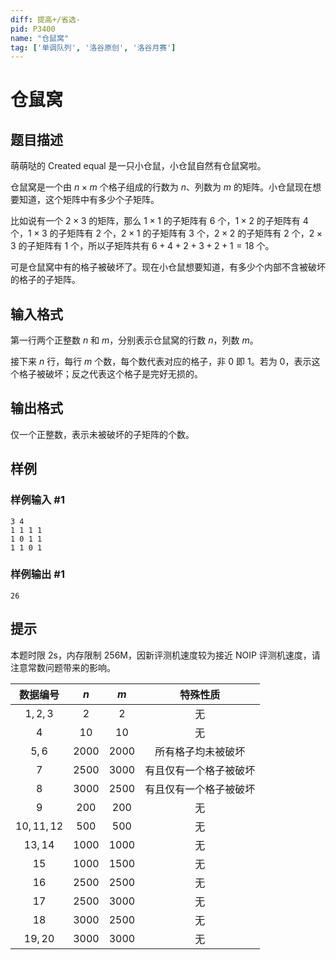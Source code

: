```yaml
---
diff: 提高+/省选-
pid: P3400
name: "仓鼠窝"
tag: ['单调队列', '洛谷原创', '洛谷月赛']
---
```

# 仓鼠窝
## 题目描述

萌萌哒的 Created equal 是一只小仓鼠，小仓鼠自然有仓鼠窝啦。

仓鼠窝是一个由 $n\times m$ 个格子组成的行数为 $n$、列数为 $m$ 的矩阵。小仓鼠现在想要知道，这个矩阵中有多少个子矩阵。

比如说有一个 $2\times 3$ 的矩阵，那么 $1\times 1$ 的子矩阵有 $6$ 个，$1\times 2$ 的子矩阵有 $4$ 个，$1\times 3$ 的子矩阵有 $2$ 个，$2\times 1$ 的子矩阵有 $3$ 个，$2\times 2$ 的子矩阵有 $2$ 个，$2\times 3$ 的子矩阵有 $1$ 个，所以子矩阵共有 $6+4+2+3+2+1=18$ 个。

可是仓鼠窝中有的格子被破坏了。现在小仓鼠想要知道，有多少个内部不含被破坏的格子的子矩阵。

## 输入格式

第一行两个正整数 $n$ 和 $m$，分别表示仓鼠窝的行数 $n$，列数 $m$。

接下来 $n$ 行，每行 $m$ 个数，每个数代表对应的格子，非 $0$ 即 $1$。若为 $0$，表示这个格子被破坏；反之代表这个格子是完好无损的。
## 输出格式

仅一个正整数，表示未被破坏的子矩阵的个数。

## 样例

### 样例输入 #1
```
3 4
1 1 1 1
1 0 1 1
1 1 0 1
```
### 样例输出 #1
```
26
```
## 提示

本题时限 $2\text{s}$，内存限制 $256\text{M}$，因新评测机速度较为接近 NOIP 评测机速度，请注意常数问题带来的影响。

|    数据编号     |     $n$       |     $m$      |        特殊性质        |
| :------------: | :-----------: | :----------: | :--------------------: |
|     $1, 2, 3$    |       $2$       |       $2$      |           无           |
|        $4$       |      $10$       |      $10$      |           无           |
|      $5, 6$      |      $2000$     |     $2000$     |   所有格子均未被破坏     |
|        $7$       |      $2500$     |     $3000$     |  有且仅有一个格子被破坏  |
|        $8$       |      $3000$     |     $2500$     |  有且仅有一个格子被破坏  |
|        $9$       |       $200$     |      $200$     |           无           |
|   $10, 11, 12$   |       $500$     |      $500$     |           无           |
|     $13, 14$     |      $1000$     |     $1000$     |           无           |
|       $15$       |      $1000$     |     $1500$     |           无           |
|       $16$       |      $2500$     |     $2500$     |           无           |
|       $17$       |      $2500$     |     $3000$     |           无           |
|       $18$       |      $3000$     |     $2500$     |           无           |
|     $19, 20$     |      $3000$     |     $3000$     |           无           |
